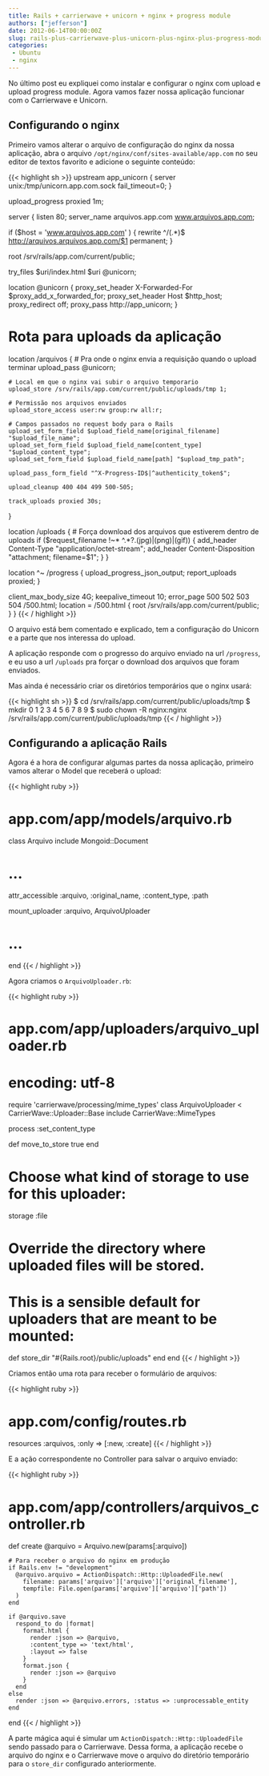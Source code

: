 ```yaml
---
title: Rails + carrierwave + unicorn + nginx + progress module
authors: ["jefferson"]
date: 2012-06-14T00:00:00Z
slug: rails-plus-carrierwave-plus-unicorn-plus-nginx-plus-progress-module
categories:
 - Ubuntu
 - nginx
---
```


No último post eu expliquei como instalar e configurar o nginx com upload e upload progress module. Agora vamos fazer nossa aplicação funcionar com o Carrierwave e Unicorn.

## Configurando o nginx
Primeiro vamos alterar o arquivo de configuração do nginx da nossa aplicação, abra o arquivo `/opt/nginx/conf/sites-available/app.com` no seu editor de textos favorito e adicione o seguinte conteúdo:

{{< highlight sh >}}
upstream app_unicorn {
  server unix:/tmp/unicorn.app.com.sock fail_timeout=0;
}

upload_progress proxied 1m;

server {
  listen 80;
  server_name arquivos.app.com www.arquivos.app.com;

  if ($host = 'www.arquivos.app.com' ) {
    rewrite  ^/(.*)$  http://arquivos.arquivos.app.com/$1  permanent;
  }

  root /srv/rails/app.com/current/public;

  try_files $uri/index.html $uri @unicorn;

  location @unicorn {
    proxy_set_header X-Forwarded-For $proxy_add_x_forwarded_for;
    proxy_set_header Host $http_host;
    proxy_redirect off;
    proxy_pass http://app_unicorn;
  }

  # Rota para uploads da aplicação
  location /arquivos {
    # Pra onde o nginx envia a requisição quando o upload terminar
    upload_pass @unicorn;

    # Local em que o nginx vai subir o arquivo temporario
    upload_store /srv/rails/app.com/current/public/uploads/tmp 1;

    # Permissão nos arquivos enviados
    upload_store_access user:rw group:rw all:r;

    # Campos passados no request body para o Rails
    upload_set_form_field $upload_field_name[original_filename] "$upload_file_name";
    upload_set_form_field $upload_field_name[content_type] "$upload_content_type";
    upload_set_form_field $upload_field_name[path] "$upload_tmp_path";

    upload_pass_form_field "^X-Progress-ID$|^authenticity_token$";

    upload_cleanup 400 404 499 500-505;

    track_uploads proxied 30s;
  }

  location /uploads {
    # Força download dos arquivos que estiverem dentro de uploads
    if ($request_filename !~* ^.*?\.(jpg)|(png)|(gif)) {
      add_header Content-Type "application/octet-stream";
      add_header Content-Disposition "attachment; filename=$1";
    }
  }

  location ^~ /progress {
    upload_progress_json_output;
    report_uploads proxied;
  }

  client_max_body_size 4G;
  keepalive_timeout 10;
  error_page 500 502 503 504 /500.html;
  location = /500.html {
    root /srv/rails/app.com/current/public;
  }
}
{{< / highlight >}}

O arquivo está bem comentado e explicado, tem a configuração do Unicorn e a parte que nos interessa do upload.

A aplicação responde com o progresso do arquivo enviado na url `/progress`, e eu uso a url `/uploads` pra forçar o download dos arquivos que foram enviados.

Mas ainda é necessário criar os diretórios temporários que o nginx usará:

{{< highlight sh >}}
$ cd /srv/rails/app.com/current/public/uploads/tmp
$ mkdir 0 1 2 3 4 5 6 7 8 9
$ sudo chown -R nginx:nginx /srv/rails/app.com/current/public/uploads/tmp
{{< / highlight >}}

## Configurando a aplicação Rails

Agora é a hora de configurar algumas partes da nossa aplicação, primeiro vamos alterar o Model que receberá o upload:

{{< highlight ruby >}}
# app.com/app/models/arquivo.rb
class Arquivo
  include Mongoid::Document
  # ...

  attr_accessible :arquivo, :original_name, :content_type, :path

  mount_uploader :arquivo, ArquivoUploader

  # ...
end
{{< / highlight >}}

Agora criamos o `ArquivoUploader.rb`:

{{< highlight ruby >}}
# app.com/app/uploaders/arquivo_uploader.rb
# encoding: utf-8
require 'carrierwave/processing/mime_types'
class ArquivoUploader < CarrierWave::Uploader::Base
  include CarrierWave::MimeTypes

  process :set_content_type

  def move_to_store
    true
  end

  # Choose what kind of storage to use for this uploader:
  storage :file

  # Override the directory where uploaded files will be stored.
  # This is a sensible default for uploaders that are meant to be mounted:
  def store_dir
    "#{Rails.root}/public/uploads"
  end
end
{{< / highlight >}}

Criamos então uma rota para receber o formulário de arquivos:

{{< highlight ruby >}}
# app.com/config/routes.rb
resources :arquivos, :only => [:new, :create]
{{< / highlight >}}

E a ação correspondente no Controller para salvar o arquivo enviado:

{{< highlight ruby >}}
# app.com/app/controllers/arquivos_controller.rb
  def create
    @arquivo = Arquivo.new(params[:arquivo])

    # Para receber o arquivo do nginx em produção
    if Rails.env != "development"
      @arquivo.arquivo = ActionDispatch::Http::UploadedFile.new(
        filename: params['arquivo']['arquivo']['original_filename'],
        tempfile: File.open(params['arquivo']['arquivo']['path'])
      )
    end

    if @arquivo.save
      respond_to do |format|
        format.html {
          render :json => @arquivo,
          :content_type => 'text/html',
          :layout => false
        }
        format.json {
          render :json => @arquivo
        }
      end
    else
      render :json => @arquivo.errors, :status => :unprocessable_entity
    end
  end
{{< / highlight >}}

A parte mágica aqui é simular um `ActionDispatch::Http::UploadedFile` sendo passado para o Carrierwave. Dessa forma, a aplicação recebe o arquivo do nginx e o Carrierwave move o arquivo do diretório temporário para o `store_dir` configurado anteriormente.

